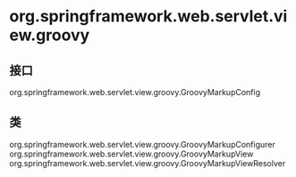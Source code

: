 # org.springframework.web.servlet.view.groovy

## 接口

org.springframework.web.servlet.view.groovy.GroovyMarkupConfig

## 类

org.springframework.web.servlet.view.groovy.GroovyMarkupConfigurer
org.springframework.web.servlet.view.groovy.GroovyMarkupView
org.springframework.web.servlet.view.groovy.GroovyMarkupViewResolver





